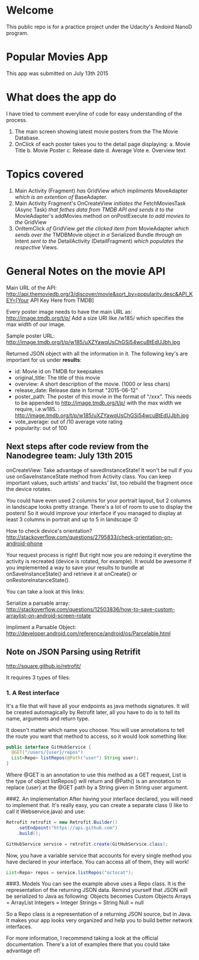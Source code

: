 # Welcome

This public repo is for a practice project under the Udacity's Andoird NanoD program.

# Popular Movies App

This app was submitted on July 13th 2015

# What does the app do

I have tried to comment everyline of code for easy understanding of the process.

1. The main screen showing latest movie posters from the The Movie Database.
2. OnClick of each poster takes you to the detail page displaying:
    a. Movie Title
    b. Movie Poster
    c. Release date
    d. Average Vote
    e. Overview text

# Topics covered

1. Main Activity (Fragment) *has* GridView *which impliments* MoveAdapter *which is an extention of* BaseAdapter.
2. Main Activity Fragment's OnCreateView *initiates the* FetchMoviesTask (Async Task) *that fethes data from TMDB API and sends it to the* MovieAdapter's addMovies method *on* onPostExecute *to add movies to the* GridView
3. OnItemClick *of* GridView *get the clicked item from* MovieAdapter *which sends over the* TMDBMovie object *in a* Serialized Bundle *through an* Intent *sent to the* DetailActivity (DetailFragment) *which populates the respective* Views.

# General Notes on the movie API

Main URL of the API: http://api.themoviedb.org/3/discover/movie&sort_by=popularity.desc&API_KEY=[Your API Key Here from TMDB]

Every poster image needs to have the main URL as: http://image.tmdb.org/t/p/
Add a size URI like /w185/ which specifies the max width of our image.

Sample poster URL: http://image.tmdb.org/t/p/w185/uXZYawqUsChGSj54wcuBtEdUJbh.jpg

Returned JSON object with all the information in it. The following key's are important for us under **results**:

* id: Movie id on TMDB for keepsakes
* original_title: The title of this movie
* overview: A short description of the movie. (1000 or less chars)
* release_date: Release date in format "2015-06-12"
* poster_path: The poster of this movie in the format of "/xxx". This needs to be appended to http://image.tmdb.org/t/p/ with the max width we require, i.e.w185. : http://image.tmdb.org/t/p/w185/uXZYawqUsChGSj54wcuBtEdUJbh.jpg
* vote_average: out of /10 average vote rating
* popularity: out of 100

## Next steps after code review from the Nanodegree team: July 13th 2015

onCreateView: Take advantage of savedInstanceState! It won't be null if you use onSaveInstanceState method from Activity class. You can keep important values, such artists' and tracks' list, too rebuild the fragment once the device rotates.

You could have even used 2 columns for your portrait layout, but 2 columns in landscape looks pretty strange. There's a lot of room to use to display the posters! So it would improve your interface if you managed to display at least 3 columns in portrait and up to 5 in landscape :D

How to check device's orientation? http://stackoverflow.com/questions/2795833/check-orientation-on-android-phone

Your request process is right! But right now you are redoing it everytime the activity is recreated (device is rotated, for example). It would be awesome if you implemented a way to save your results to bundle at onSaveInstanceState() and retrieve it at onCreate() or onRestoreInstanceState().

You can take a look at this links:

Serialize a parsable array: http://stackoverflow.com/questions/12503836/how-to-save-custom-arraylist-on-android-screen-rotate

Impliment a Parsable Object: http://developer.android.com/reference/android/os/Parcelable.html

## Note on JSON Parsing using Retrifit
http://square.github.io/retrofit/

It requires 3 types of files:

### 1. A Rest interface
It's a file that will have all your endpoints as java methods signatures. It will be created automagically by Retrofit later, all you have to do is to tell its name, arguments and return type.

It doesn't matter which name you choose. You will use annotations to tell the route you want that method to access, so it would look something like:

```java
public interface GitHubService {
  @GET("/users/{user}/repos")
  List<Repo> listRepos(@Path("user") String user);
}
```

Where @GET is an annotation to use this method as a GET request, List<Repo> is the type of object listRepos() will return and @Path() is an annotation to replace {user} at the @GET path by a String given in String user argument.

###2. An implementation
After having your interface declared, you will need to implement that. It's really easy, you can create a separate class (I like to call it Webservice.java) and use:

```java
Retrofit retrofit = new Retrofit.Builder()
    .setEndpoint("https://api.github.com")
    .build();
```

```java
GitHubService service = retrofit.create(GitHubService.class);
```

Now, you have a variable service that accounts for every single method you have declared in your interface. You can access all of them, they will work!

```java
List<Repo> repos = service.listRepos("octocat");
```

###3. Models
You can see the example above uses a Repo class. It is the representation of the returning JSON data. Remind yourself that JSON will be serialized to Java as following:
Objects becomes Custom Objects
Arrays = ArrayList<T>
Integers = Integer
Strings = String
Null = null

So a Repo class is a representation of a returning JSON source, but in Java. It makes your app looks very organized and help you to build better network interfaces.

For more information, I recommend taking a look at the official documentation. There's a lot of examples there that you could take advantage of!
​
